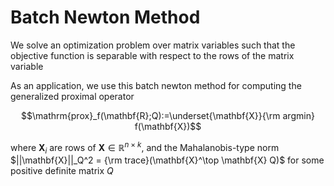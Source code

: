 # Batch Newton Method

We solve an optimization problem over matrix variables such that the objective function is separable with respect to the rows of the matrix variable

As an application, we use this batch newton method for computing the generalized proximal operator

$$\mathrm{prox}_f(\mathbf{R};Q):=\underset{\mathbf{X}}{\rm argmin} f(\mathbf{X})$$

where $\mathbf{X}_i$ are rows of $\mathbf{X}\in\mathbb{R}^{n\times k}$, and the Mahalanobis-type norm $||\mathbf{X}||_Q^2 = {\rm trace}(\mathbf{X}^\top \mathbf{X} Q)$ for some positive definite matrix $Q$
